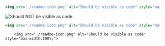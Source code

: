 ```xml
<img src="./readme-icon.png" alt="Should be visible as code" style="max-width:100%;">

```

<img src="./readme-icon.png" alt="Should NOT be visible as code" style="max-width:100%;">

```xml
<img src="./readme-icon.png" alt="Should be visible as code" style="max-width:100%;">
```

        <img src="./readme-icon.png" alt="Should be visible as code" style="max-width:100%;">




